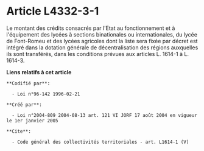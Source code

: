 # Article L4332-3-1

Le montant des crédits consacrés par l'Etat au fonctionnement et à l'équipement des lycées à sections binationales ou
internationales, du lycée de Font-Romeu et des lycées agricoles dont la liste sera fixée par décret est intégré dans la
dotation générale de décentralisation des régions auxquelles ils sont transférés, dans les conditions prévues aux articles L.
1614-1 à L. 1614-3.

**Liens relatifs à cet article**

	**Codifié par**:

	  - Loi n°96-142 1996-02-21

	**Créé par**:

	  - Loi n°2004-809 2004-08-13 art. 121 VI JORF 17 août 2004 en vigueur le 1er janvier 2005

	**Cite**:

	  - Code général des collectivités territoriales - art. L1614-1 (V)
